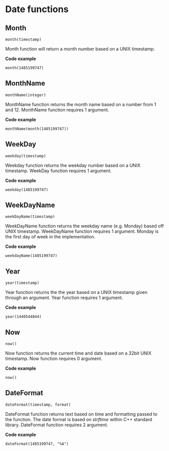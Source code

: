 # Date functions
## Month
`month(timestamp)`

Month function will return a month number based on a UNIX timestamp.

**Code example**
```
month(1485199747)
```

## MonthName
`monthName(integer)`

MonthName function returns the month name based on a number from 1 and 12.  MonthName function requires 1 argument.

**Code example**
```
monthName(month(1485199747))
```

## WeekDay
`weekday(timestamp)`

Weekday function returns the weekday number based on a UNIX timestamp.  WeekDay function requires 1 argument.

**Code example**
```
weekday(1485199747)
```

## WeekDayName
`weekDayName(timestamp)`

WeekDayName function returns the weekday name (e.g. Monday) based off UNIX timestamp. WeekDayName function requires 1 argument. Monday is the first day of week in the implementation.

**Code example**
```
weekdayName(1485199747)
```

## Year
`year(timestamp)`

Year function returns the the year based on a UNIX timestamp given through an argument. Year function requires 1 argument.

**Code example**
```
year(1440544844)
```

## Now
`now()`

Now function returns the current time and date based on a 32bit UNIX timestamp. Now function requires 0 argument.

**Code example**
```
now()
```

## DateFormat
`dateFormat(timestamp, format)`

DateFormat function returns text based on time and formatting passed to the function. The date format is based on *strftime* within C++ standard library. DateFormat function requires 2 argument.

**Code example**
```
dateFormat(1485199747, "%A")
```
